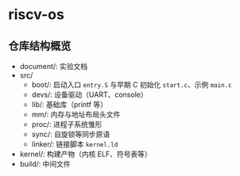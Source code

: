 # riscv-os

## 仓库结构概览
- document/: 实验文档
- src/
  - boot/: 启动入口 `entry.S` 与早期 C 初始化 `start.c`、示例 `main.c`
  - devs/: 设备驱动（UART、console）
  - lib/: 基础库（printf 等）
  - mm/: 内存与地址布局头文件
  - proc/: 进程子系统雏形
  - sync/: 自旋锁等同步原语
  - linker/: 链接脚本 `kernel.ld`
- kernel/: 构建产物（内核 ELF、符号表等）
- build/: 中间文件
